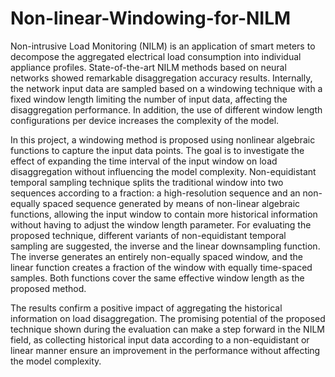 # Non-linear-Windowing-for-NILM

Non-intrusive Load Monitoring (NILM) is an application of smart meters to decompose the aggregated electrical load consumption into individual appliance profiles. State-of-the-art NILM methods based on neural networks showed remarkable disaggregation accuracy results. Internally, the network input data are sampled based on a windowing technique with a fixed window length limiting the number of input data, affecting the disaggregation performance. In addition, the use of different window length configurations per device increases the complexity of the model. 

In this project, a windowing method is proposed using nonlinear algebraic functions to capture the input data points. The goal is to investigate the effect of expanding the time interval of the input window on load disaggregation without influencing the model complexity. Non-equidistant temporal sampling technique splits the traditional window into two sequences according to a fraction: a high-resolution sequence and
an non-equally spaced sequence generated by means of non-linear algebraic functions, allowing the input window to contain more historical information without having to adjust the window length parameter. For evaluating the proposed technique, different variants of non-equidistant temporal sampling are suggested, the inverse and the linear downsampling function. The inverse  generates an entirely non-equally spaced window, and the linear function creates a fraction of the window with equally time-spaced samples. Both functions cover the same effective window length as the proposed method.



The results confirm a positive impact of aggregating the historical information on load disaggregation. The promising potential of the proposed technique shown during the evaluation can make a step forward in the NILM field, as collecting historical input data according to a non-equidistant or linear manner ensure an improvement in the performance without affecting the model complexity.  